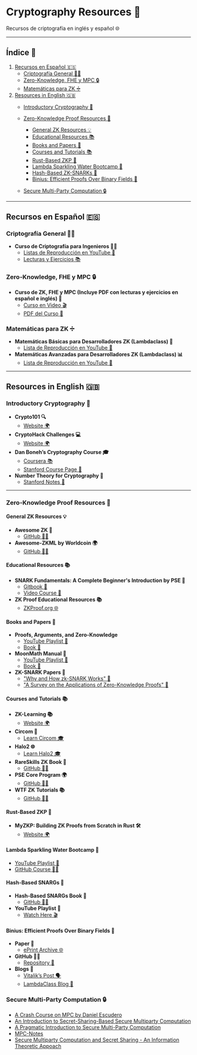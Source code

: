 # Cryptography Resources 🔐  
Recursos de criptografía en inglés y español 🌐  

---

## Índice 📜

1. [Recursos en Español 🇪🇸](https://github.com/Privacy-Lab-Latam-Builders/Cryptography-Resources?tab=readme-ov-file#recursos-en-espa%C3%B1ol-)
    - [Criptografía General 👨‍💻](https://github.com/Privacy-Lab-Latam-Builders/Cryptography-Resources?tab=readme-ov-file#criptograf%C3%ADa-general-)
    - [Zero-Knowledge, FHE y MPC 🔒](https://github.com/Privacy-Lab-Latam-Builders/Cryptography-Resources?tab=readme-ov-file#zero-knowledge-fhe-y-mpc-)
    - [Matemáticas para ZK ➗](https://github.com/Privacy-Lab-Latam-Builders/Cryptography-Resources?tab=readme-ov-file#matem%C3%A1ticas-para-zk-)
2. [Resources in English 🇬🇧](https://github.com/Privacy-Lab-Latam-Builders/Cryptography-Resources?tab=readme-ov-file#resources-in-english-)
    - [Introductory Cryptography 🔐](https://github.com/Privacy-Lab-Latam-Builders/Cryptography-Resources?tab=readme-ov-file#introductory-cryptography-)
    - [Zero-Knowledge Proof Resources 🔐](https://github.com/Privacy-Lab-Latam-Builders/Cryptography-Resources?tab=readme-ov-file#zero-knowledge-proof-resources-)
        - [General ZK Resources 💡](https://github.com/Privacy-Lab-Latam-Builders/Cryptography-Resources?tab=readme-ov-file#general-zk-resources-)
        - [Educational Resources 📚](https://github.com/Privacy-Lab-Latam-Builders/Cryptography-Resources?tab=readme-ov-file#educational-resources-)
        - [Books and Papers 📖](https://github.com/Privacy-Lab-Latam-Builders/Cryptography-Resources?tab=readme-ov-file#books-and-papers-)
        - [Courses and Tutorials 📚](https://github.com/Privacy-Lab-Latam-Builders/Cryptography-Resources?tab=readme-ov-file#courses-and-tutorials-)
        - [Rust-Based ZKP 🦀](https://github.com/Privacy-Lab-Latam-Builders/Cryptography-Resources?tab=readme-ov-file#rust-based-zkp-)
        - [Lambda Sparkling Water Bootcamp 🌊](https://github.com/Privacy-Lab-Latam-Builders/Cryptography-Resources?tab=readme-ov-file#lambda-sparkling-water-bootcamp-)
        - [Hash-Based ZK-SNARKs 🔑](https://github.com/Privacy-Lab-Latam-Builders/Cryptography-Resources?tab=readme-ov-file#hash-based-zk-snarks-)
        - [Binius: Efficient Proofs Over Binary Fields 🔢](https://github.com/Privacy-Lab-Latam-Builders/Cryptography-Resources?tab=readme-ov-file#binius-efficient-proofs-over-binary-fields-)

    - [Secure Multi-Party Computation 🔒](https://github.com/Privacy-Lab-Latam-Builders/Cryptography-Resources?tab=readme-ov-file#secure-multi-party-computation-)
---

## **Recursos en Español 🇪🇸**  

### **Criptografía General 👨‍💻**  
- **Curso de Criptografía para Ingenieros 👨‍💻**  
  - [Listas de Reproducción en YouTube 🎥](https://m.youtube.com/@JorgeRamio/playlists)  
  - [Lecturas y Ejercicios 📚](https://www.criptored.es/paginas/Criptograf%C3%ADa%20para%20Ingenier@s.html)  

### **Zero-Knowledge, FHE y MPC 🔒**  
- **Curso de ZK, FHE y MPC (Incluye PDF con lecturas y ejercicios en español e inglés) 📄**  
  - [Curso en Video 🎬](https://m.youtube.com/playlist?list=PLeld-Hlf3EnrwZnvOT4IH5-2a-6HRaTG0)  
  - [PDF del Curso 📑](https://www.escudero.me/pdfs/TAC-2023.pdf)  

### **Matemáticas para ZK ➗**  
- **Matemáticas Básicas para Desarrolladores ZK (Lambdaclass) 🧮**  
  - [Lista de Reproducción en YouTube 🎥](https://m.youtube.com/playlist?list=PLFX2cij7c2PywdPR25Ikj4FLCumA9y-ip)  
- **Matemáticas Avanzadas para Desarrolladores ZK (Lambdaclass) 📊**  
  - [Lista de Reproducción en YouTube 🎥](https://m.youtube.com/playlist?list=PLFX2cij7c2PwJc7Y1uaSEK6yAy_BrlH0T)  

---

## **Resources in English 🇬🇧**  

### **Introductory Cryptography 🔐**  
- **Crypto101 🔍**  
  - [Website 🌍](https://www.crypto101.io/)  
- **CryptoHack Challenges 💻**  
  - [Website 🌍](https://cryptohack.org/challenges/introduction/)  
- **Dan Boneh’s Cryptography Course 🎓**  
  - [Coursera 📚](https://www.coursera.org/learn/crypto)  
  - [Stanford Course Page 🏫](https://crypto.stanford.edu/~dabo/courses/OnlineCrypto/)  
- **Number Theory for Cryptography 🔢**  
  - [Stanford Notes 📖](https://crypto.stanford.edu/pbc/notes/numbertheory/)  

---

### **Zero-Knowledge Proof Resources 🔐**  

#### **General ZK Resources 💡**  
- **Awesome ZK 🌟**  
  - [GitHub 🧑‍💻](https://github.com/ventali/awesome-zk)  
- **Awesome-ZKML by Worldcoin 🌍**  
  - [GitHub 🧑‍💻](https://github.com/worldcoin/awesome-zkml)  

#### **Educational Resources 📚**  
- **SNARK Fundamentals: A Complete Beginner's Introduction by PSE 📘**  
  - [Gitbook 📘](https://erroldrummond.gitbook.io/snark-fundamentals)  
  - [Video Course 🎥](https://m.youtube.com/playlist?list=PLV91V4b0yVqRWDzJZ_6BXr3drO6A3alDW)  
- **ZK Proof Educational Resources 📚**  
  - [ZKProof.org 🌐](https://docs.zkproof.org/edu)  

#### **Books and Papers 📖**  
- **Proofs, Arguments, and Zero-Knowledge**
  - [YouTube Playlist 🎥](https://www.youtube.com/playlist?list=PLTPK8HRi5qmlIBA7TDTO8hBOprAc1FIQv)  
  - [Book 📘](https://people.cs.georgetown.edu/jthaler/ProofsArgsAndZK.pdf) 
- **MoonMath Manual 🌙**  
  - [YouTube Playlist 🎥](https://www.youtube.com/watch?v=qKZ-aT0g6N8&list=PLzdJdAunCamkTqcAMupTo2GByJCijJn-1)  
  - [Book 📘](https://github.com/LeastAuthority/moonmath-manual/releases)  
- **ZK-SNARK Papers 📑**  
  - ["Why and How zk-SNARK Works" 📄](https://arxiv.org/abs/1906.07221)  
  - ["A Survey on the Applications of Zero-Knowledge Proofs" 📄](https://arxiv.org/abs/2408.00243)  

#### **Courses and Tutorials 📚**  
- **ZK-Learning 📚**  
  - [Website 🌍](https://zk-learning.org/)  
- **Circom 🧩**  
  - [Learn Circom 🎓](https://learn.0xparc.org/circom/)  
- **Halo2 🌐**  
  - [Learn Halo2 🎓](https://learn.0xparc.org/halo2/)  
- **RareSkills ZK Book 📖**  
  - [GitHub 🧑‍💻](https://www.rareskills.io/zk-book)  
- **PSE Core Program 🌍**  
  - [GitHub 🧑‍💻](https://github.com/privacy-scaling-explorations/core-program)  
- **WTF ZK Tutorials 📚**  
  - [GitHub 🧑‍💻](https://github.com/WTFAcademy/WTF-zk/blob/main/Languages/en/README.md)  

#### **Rust-Based ZKP 🦀**  
- **MyZKP: Building ZK Proofs from Scratch in Rust 🛠️**  
  - [Website 🌍](https://koukyosyumei.github.io/MyZKP/index.html)  

#### **Lambda Sparkling Water Bootcamp 🌊**  
- [YouTube Playlist 🎥](https://m.youtube.com/playlist?list=PLFX2cij7c2Pwm2XHBijKZ6Eh97BOqtGBh)  
- [GitHub Course 🧑‍💻](https://github.com/lambdaclass/sparkling_water_bootcamp#rust-workshop)  

#### **Hash-Based SNARGs 🔑**  
- **Hash-Based SNARGs Book 📖**  
  - [GitHub 🧑‍💻](https://github.com/hash-based-snargs-book/hash-based-snargs-book/blob/main/snargs-book.pdf)  
- **YouTube Playlist 🎥**  
  - [Watch Here 🎬](https://www.youtube.com/watch?v=lRB0AvoFXK0&list=PLzdJdAunCamkCulBWMHgwoXuJm7CypPUu)  

#### **Binius: Efficient Proofs Over Binary Fields 🔢**  
- **Paper 📑**  
  - [ePrint Archive 🌐](https://eprint.iacr.org/2023/1784)  
- **GitHub 🧑‍💻**  
  - [Repository 📂](https://github.com/IrreducibleOSS/binius)  
- **Blogs 📝**  
  - [Vitalik’s Post 🗣️](https://vitalik.eth.limo/general/2024/04/29/binius.html)  
  - [LambdaClass Blog 📝](https://blog.lambdaclass.com/snarks-on-binary-fields-binius/)

### **Secure Multi-Party Computation 🔒**

- [A Crash Course on MPC by Daniel Escudero](https://medium.com/applied-mpc/a-crash-course-on-mpc-part-0-311fae2ce184)
- [An Introduction to Secret-Sharing-Based Secure Multiparty Computation ](https://eprint.iacr.org/2022/062.pdf)
- [A Pragmatic Introduction to Secure Multi-Party Computation](https://securecomputation.org/docs/pragmaticmpc.pdf)
- [MPC-Notes](https://lcamel.github.io/MPC-Notes/)
- [Secure Multiparty Computation and Secret Sharing - An Information Theoretic Appoach](https://web.archive.org/web/20130622140256/http://www.daimi.au.dk/~ivan/MPCbook.pdf)
